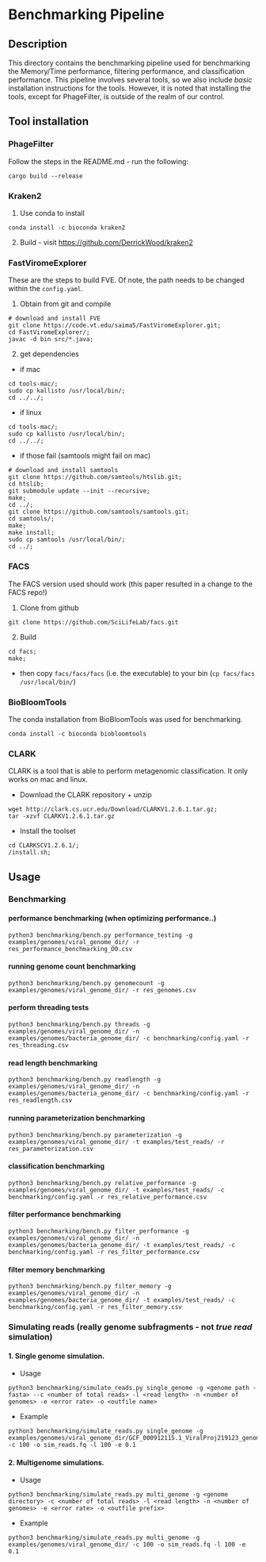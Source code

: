 # Benchmarking Pipeline

## Description

This directory contains the benchmarking pipeline used for benchmarking the Memory/Time performance, filtering performance, and classification performance. This pipeline involves several tools, so we also include *basic* installation instructions for the tools. However, it is noted that installing the tools, except for PhageFilter, is outside of the realm of our control.

## Tool installation

### PhageFilter
Follow the steps in the README.md - run the following:
```
cargo build --release
```

### Kraken2

1. Use conda to install
```
conda install -c bioconda kraken2
```
2. Build - visit https://github.com/DerrickWood/kraken2

### FastViromeExplorer
These are the steps to build FVE. Of note, the path needs to be changed within the `config.yaml`.

1. Obtain from git and compile
```
# download and install FVE
git clone https://code.vt.edu/saima5/FastViromeExplorer.git;
cd FastViromeExplorer/;
javac -d bin src/*.java;
```

2. get dependencies

* if mac
```
cd tools-mac/;
sudo cp kallisto /usr/local/bin/;
cd ../../;
```

* if linux
```
cd tools-mac/;
sudo cp kallisto /usr/local/bin/;
cd ../../;
```

* if those fail (samtools might fail on mac)
```
# download and install samtools
git clone https://github.com/samtools/htslib.git;
cd htslib;
git submodule update --init --recursive;
make;
cd ../;
git clone https://github.com/samtools/samtools.git;
cd samtools/;
make;
make install;
sudo cp samtools /usr/local/bin/;
cd ../;
```

### FACS
The FACS version used should work (this paper resulted in a change to the FACS repo!)

1. Clone from github
```
git clone https://github.com/SciLifeLab/facs.git
```

2. Build
```
cd facs;
make;
```
* then copy `facs/facs/facs` (i.e. the executable) to your bin (`cp facs/facs /usr/local/bin/`)

### BioBloomTools
The conda installation from BioBloomTools was used for benchmarking.

```
conda install -c bioconda biobloomtools
```

### CLARK
CLARK is a tool that is able to perform metagenomic classification. It only works on mac and linux.

* Download the CLARK repository + unzip
```
wget http://clark.cs.ucr.edu/Download/CLARKV1.2.6.1.tar.gz;
tar -xzvf CLARKV1.2.6.1.tar.gz
```

* Install the toolset
```
cd CLARKSCV1.2.6.1/;
/install.sh;
```

## Usage

### Benchmarking

#### performance benchmarking (when optimizing performance..)
```
python3 benchmarking/bench.py performance_testing -g examples/genomes/viral_genome_dir/ -r res_performance_benchmarking_O0.csv
```

#### running genome count benchmarking
```
python3 benchmarking/bench.py genomecount -g examples/genomes/viral_genome_dir/ -r res_genomes.csv
```

#### perform threading tests
```
python3 benchmarking/bench.py threads -g examples/genomes/viral_genome_dir/ -n examples/genomes/bacteria_genome_dir/ -c benchmarking/config.yaml -r res_threading.csv
```

#### read length benchmarking
```
python3 benchmarking/bench.py readlength -g examples/genomes/viral_genome_dir/ -n examples/genomes/bacteria_genome_dir/ -c benchmarking/config.yaml -r res_readlength.csv
```

#### running parameterization benchmarking
```
python3 benchmarking/bench.py parameterization -g examples/genomes/viral_genome_dir/ -t examples/test_reads/ -r res_parameterization.csv
```

#### classification benchmarking
```
python3 benchmarking/bench.py relative_performance -g examples/genomes/viral_genome_dir/ -t examples/test_reads/ -c benchmarking/config.yaml -r res_relative_performance.csv
```

#### filter performance benchmarking
```
python3 benchmarking/bench.py filter_performance -g examples/genomes/viral_genome_dir/ -n examples/genomes/bacteria_genome_dir/ -t examples/test_reads/ -c benchmarking/config.yaml -r res_filter_performance.csv
```

#### filter memory benchmarking
```
python3 benchmarking/bench.py filter_memory -g examples/genomes/viral_genome_dir/ -n examples/genomes/bacteria_genome_dir/ -t examples/test_reads/ -c benchmarking/config.yaml -r res_filter_memory.csv
```



### Simulating reads (really genome subfragments - not _true read_ simulation)

#### 1. Single genome simulation.

-   Usage

```
python3 benchmarking/simulate_reads.py single_genome -g <genome path - fasta> --c <number of total reads> -l <read length> -n <number of genomes> -e <error rate> -o <outfile name>
```

-   Example

```
python3 benchmarking/simulate_reads.py single_genome -g examples/genomes/viral_genome_dir/GCF_000912115.1_ViralProj219123_genomic.fna -c 100 -o sim_reads.fq -l 100 -e 0.1
```

#### 2. Multigenome simulations.

-   Usage

```
python3 benchmarking/simulate_reads.py multi_genome -g <genome directory> -c <number of total reads> -l <read length> -n <number of genomes> -e <error rate> -o <outfile prefix>
```

-   Example

```
python3 benchmarking/simulate_reads.py multi_genome -g examples/genomes/viral_genome_dir/ -c 100 -o sim_reads.fq -l 100 -e 0.1
```
